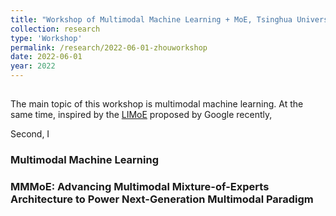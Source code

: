 ```yaml
---
title: "Workshop of Multimodal Machine Learning + MoE, Tsinghua University"
collection: research
type: 'Workshop'
permalink: /research/2022-06-01-zhouworkshop
date: 2022-06-01
year: 2022
---
```


##

The main topic of this workshop is multimodal machine learning. At the same time, inspired by the [LIMoE](https://ai.googleblog.com/2022/06/limoe-learning-multiple-modalities-with.html) proposed by Google recently,

Second, I

### Multimodal Machine Learning

### MMMoE: Advancing Multimodal Mixture-of-Experts Architecture to Power Next-Generation Multimodal Paradigm
